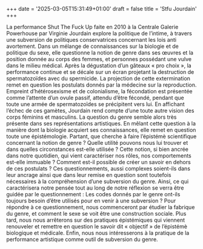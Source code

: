 +++
date = '2025-03-05T15:31:49+01:00'
draft = false
title = 'Stfu Jourdain'
+++

La performance Shut The Fuck Up faite en 2010 à la Centrale Galerie Powerhouse par
Virginie Jourdain explore la politique de l’intime, à travers une subversion de politiques
conservatrices concernant les lois anti avortement. Dans un mélange de connaissances sur la
biologie et de politique du sexe, elle questionne la notion de genre dans ses œuvres et la
position donnée au corps des femmes, et personnes possédant une vulve dans le milieu
médical. Après la dégustation d’un gâteaux « pro choix », la performance continue et se
décale sur un écran projetant la destruction de spermatozoïdes avec du spermicide. La
projection de cette extermination remet en question les postulats donnés par la médecine sur
la reproduction. Empreint d’hétérosexisme et de colonialisme, la fécondation est présentée
comme l’attente d’un ovule passif, attendu d’être fécondé, pendant que toute une armée de
spermatozoïdes se précipitent vers lui. En affichant l’échec de ces gamètes, Jourdain rend
compte d’une toute autre vision des corps féminins et masculins. La question du genre semble
alors très présente dans ses représentations artistiques. En mêlant cette question à la manière
dont la biologie acquiert ses connaissances, elle remet en question toute une épistémologie.
Partant, que cherche à faire l’épistémè scientifique concernant la notion de genre ? Quelle
utilité pouvons nous lui trouver et dans quelles circonstances est-elle utilisée ? Cette notion, si
bien ancrée dans notre quotidien, qui vient caractériser nos rôles, nos comportements est-elle
immuable ? Comment est-il possible de créer un savoir en dehors de ces postulats ? Ces
questionnements, aussi complexes soient-ils dans leur ancrage ainsi que dans leur remise en
question sont toutefois nécessaires à la compréhension d’une subversion du genre. Ainsi, ce
qui caractérisera notre pensée tout au long de notre réflexion se verra être guidée par le
questionnement : Les codes donnés par le genre ont-ils toujours besoin d’être utilisés pour en
venir à une subversion ? Pour répondre à ce questionnement, nous commenceront par étudier
la fabrique du genre, et comment le sexe se voit être une construction sociale. Plus tard, nous
nous arrêterons sur des pratiques épistémiques qui viennent renouveler et remettre en question
le savoir dit « objectif » de l’épistémè biologique et médicale. Enfin, nous nous intéresserons
à la pratique de la performance artistique comme outil de subversion du genre.

